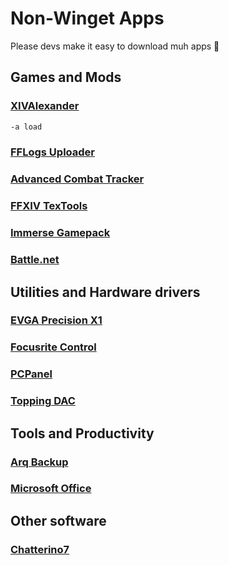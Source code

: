 # Non-Winget Apps

Please devs make it easy to download muh apps 🫠

## Games and Mods

### [XIVAlexander](https://github.com/Soreepeong/XivAlexander)

```txt
-a load
```

### [FFLogs Uploader](https://www.fflogs.com/client/download)

### [Advanced Combat Tracker](https://advancedcombattracker.com/download.php)

### [FFXIV TexTools](https://www.ffxiv-textools.net/)

### [Immerse Gamepack](https://evr-product-releases.s3.amazonaws.com/squareenix/immerse-gamepack/final-fantasy-xiv/latest/Immerse%20Gamepack%20FINAL%20FANTASY%20XIV%20Edition%20Installer%20x64.exe)

### [Battle.net](https://www.blizzard.com/es-es/download/confirmation?product=bnetdesk)

## Utilities and Hardware drivers

### [EVGA Precision X1](https://www.evga.com/precisionx1/)

### [Focusrite Control](https://downloads.focusrite.com/focusrite/scarlett-3rd-gen/scarlett-solo-3rd-gen)

### [PCPanel](https://www.getpcpanel.com/download)

### [Topping DAC](https://www.topping.audio/filedownload/88414)

## Tools and Productivity

### [Arq Backup](https://www.arqbackup.com/download/)

### [Microsoft Office](http://officecdn.microsoft.com/pr/492350f6-3a01-4f97-b9c0-c7c6ddf67d60/media/es-es/ProPlus2021Retail.img)  

## Other software

### [Chatterino7](https://github.com/SevenTV/chatterino7/releases)
